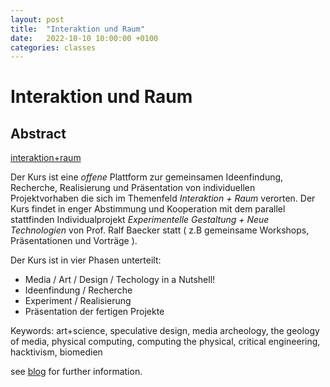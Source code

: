 ```yaml
---
layout: post
title:  "Interaktion und Raum"
date:   2022-10-10 10:00:00 +0100
categories: classes
---
```


# Interaktion und Raum

## Abstract

[interaktion+raum](https://blogs.digitalmedia-bremen.de/individualprojekt-interaktion-und-raum/wp-content/uploads/sites/142/2022/08/iur.png)

Der Kurs ist eine *offene* Plattform zur gemeinsamen Ideenfindung, Recherche, Realisierung und Präsentation von individuellen Projektvorhaben die sich im Themenfeld *Interaktion + Raum* verorten. Der Kurs findet in enger Abstimmung und Kooperation mit dem parallel stattfinden Individualprojekt *Experimentelle Gestaltung + Neue Technologien* von Prof. Ralf Baecker statt ( z.B gemeinsame Workshops, Präsentationen und Vorträge ).

Der Kurs ist in vier Phasen unterteilt:

- Media / Art / Design / Techology in a Nutshell!
- Ideenfindung / Recherche
- Experiment / Realisierung
- Präsentation der fertigen Projekte

Keywords: art+science, speculative design, media archeology, the geology of media, physical computing, computing the physical, critical engineering, hacktivism, biomedien

see [blog](https://blogs.digitalmedia-bremen.de/individualprojekt-interaktion-und-raum/) for further information.




